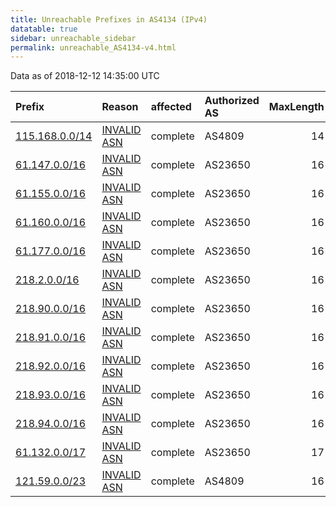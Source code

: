 ```yaml
---
title: Unreachable Prefixes in AS4134 (IPv4)
datatable: true
sidebar: unreachable_sidebar
permalink: unreachable_AS4134-v4.html
---
```


Data as of 2018-12-12 14:35:00 UTC


<div class="datatable-begin"></div>

| Prefix                                                 | Reason                                                                                               | affected   | Authorized AS   |   MaxLength | Anchor                                       |   unreachable /24s |
|:-------------------------------------------------------|:-----------------------------------------------------------------------------------------------------|:-----------|:----------------|------------:|:---------------------------------------------|-------------------:|
| [115.168.0.0/14](https://stat.ripe.net/115.168.0.0/14) | [INVALID ASN](https://rpki-validator.ripe.net/announcement-preview?asn=AS4134&prefix=115.168.0.0/14) | complete   | AS4809          |          14 | [APNIC](unreachable_APNIC_RPKI_Root-v4.html) |               1024 |
| [61.147.0.0/16](https://stat.ripe.net/61.147.0.0/16)   | [INVALID ASN](https://rpki-validator.ripe.net/announcement-preview?asn=AS4134&prefix=61.147.0.0/16)  | complete   | AS23650         |          16 | [APNIC](unreachable_APNIC_RPKI_Root-v4.html) |                256 |
| [61.155.0.0/16](https://stat.ripe.net/61.155.0.0/16)   | [INVALID ASN](https://rpki-validator.ripe.net/announcement-preview?asn=AS4134&prefix=61.155.0.0/16)  | complete   | AS23650         |          16 | [APNIC](unreachable_APNIC_RPKI_Root-v4.html) |                256 |
| [61.160.0.0/16](https://stat.ripe.net/61.160.0.0/16)   | [INVALID ASN](https://rpki-validator.ripe.net/announcement-preview?asn=AS4134&prefix=61.160.0.0/16)  | complete   | AS23650         |          16 | [APNIC](unreachable_APNIC_RPKI_Root-v4.html) |                256 |
| [61.177.0.0/16](https://stat.ripe.net/61.177.0.0/16)   | [INVALID ASN](https://rpki-validator.ripe.net/announcement-preview?asn=AS4134&prefix=61.177.0.0/16)  | complete   | AS23650         |          16 | [APNIC](unreachable_APNIC_RPKI_Root-v4.html) |                256 |
| [218.2.0.0/16](https://stat.ripe.net/218.2.0.0/16)     | [INVALID ASN](https://rpki-validator.ripe.net/announcement-preview?asn=AS4134&prefix=218.2.0.0/16)   | complete   | AS23650         |          16 | [APNIC](unreachable_APNIC_RPKI_Root-v4.html) |                256 |
| [218.90.0.0/16](https://stat.ripe.net/218.90.0.0/16)   | [INVALID ASN](https://rpki-validator.ripe.net/announcement-preview?asn=AS4134&prefix=218.90.0.0/16)  | complete   | AS23650         |          16 | [APNIC](unreachable_APNIC_RPKI_Root-v4.html) |                256 |
| [218.91.0.0/16](https://stat.ripe.net/218.91.0.0/16)   | [INVALID ASN](https://rpki-validator.ripe.net/announcement-preview?asn=AS4134&prefix=218.91.0.0/16)  | complete   | AS23650         |          16 | [APNIC](unreachable_APNIC_RPKI_Root-v4.html) |                256 |
| [218.92.0.0/16](https://stat.ripe.net/218.92.0.0/16)   | [INVALID ASN](https://rpki-validator.ripe.net/announcement-preview?asn=AS4134&prefix=218.92.0.0/16)  | complete   | AS23650         |          16 | [APNIC](unreachable_APNIC_RPKI_Root-v4.html) |                256 |
| [218.93.0.0/16](https://stat.ripe.net/218.93.0.0/16)   | [INVALID ASN](https://rpki-validator.ripe.net/announcement-preview?asn=AS4134&prefix=218.93.0.0/16)  | complete   | AS23650         |          16 | [APNIC](unreachable_APNIC_RPKI_Root-v4.html) |                256 |
| [218.94.0.0/16](https://stat.ripe.net/218.94.0.0/16)   | [INVALID ASN](https://rpki-validator.ripe.net/announcement-preview?asn=AS4134&prefix=218.94.0.0/16)  | complete   | AS23650         |          16 | [APNIC](unreachable_APNIC_RPKI_Root-v4.html) |                256 |
| [61.132.0.0/17](https://stat.ripe.net/61.132.0.0/17)   | [INVALID ASN](https://rpki-validator.ripe.net/announcement-preview?asn=AS4134&prefix=61.132.0.0/17)  | complete   | AS23650         |          17 | [APNIC](unreachable_APNIC_RPKI_Root-v4.html) |                128 |
| [121.59.0.0/23](https://stat.ripe.net/121.59.0.0/23)   | [INVALID ASN](https://rpki-validator.ripe.net/announcement-preview?asn=AS4134&prefix=121.59.0.0/23)  | complete   | AS4809          |          16 | [APNIC](unreachable_APNIC_RPKI_Root-v4.html) |                  2 |

<div class="datatable-end"></div>